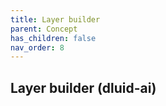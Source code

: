 ```yaml
---
title: Layer builder
parent: Concept
has_children: false
nav_order: 8
---
```


## Layer builder (dluid-ai)
